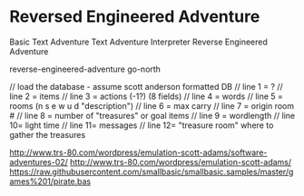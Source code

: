 # Reversed Engineered Adventure

Basic Text Adventure
Text Adventure Interpreter
Reverse Engineered Adventure

reverse-engineered-adventure
go-north

// load the database - assume scott anderson formatted DB
// line 1 = ?
// line 2 = items
// line 3 = actions (-1?) (8 fields)
// line 4 = words
// line 5 = rooms (n s e w u d "description")
// line 6 = max carry
// line 7 = origin room #
// line 8 = number of "treasures" or goal items
// line 9 = wordlength
// line 10= light time
// line 11= messages
// line 12= "treasure room" where to gather the treasures

http://www.trs-80.com/wordpress/emulation-scott-adams/software-adventures-02/
http://www.trs-80.com/wordpress/emulation-scott-adams/
https://raw.githubusercontent.com/smallbasic/smallbasic.samples/master/games%201/pirate.bas
